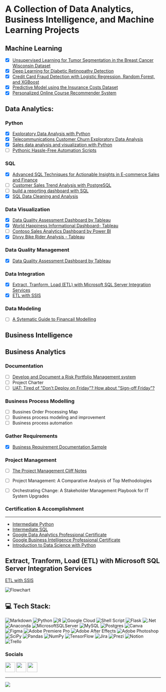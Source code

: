 # A Collection of Data Analytics, Business Intelligence, and Machine Learning Projects

## **Machine Learning**
- [x] [Unsupervised Learning for Tumor Segmentation in the Breast Cancer Wisconsin Dataset](https://github.com/wusinyee/CourseFinal_Unsupervised_Learning_BreastCancerWisconsinDS)
- [x] [Deep Learning for Diabetic Retinopathy Detection](https://github.com/wusinyee/Diabetic_retinopathy_detection_DL/blob/e8cd936b5c58b6ba4cd30e73fb3f490783e73013/DeepLearningDRD_Project.pdf)
- [x] [Credit Card Fraud Detection with Logistic Regression, Random Forest, and XGBoost](https://github.com/wusinyee/EDA-for-Machine-Learning-Honors-Project/blob/5c4a8b19e90bb29f3de3affa1eab872185861967/1_Credit%20Card%20Fraud%20Detection_%20Train%20and%20Evaluate%20Machine%20Learning%20Classifier%20Models%20Report.pdf)
- [x] [Predictive Model using the Insurance Costs Dataset](https://github.com/wusinyee/EDA-for-Machine-Learning-Honors-Project/blob/5c4a8b19e90bb29f3de3affa1eab872185861967/Honorrs_Project_LR.ipynb)
- [x] [Personalized Online Course Recommender System](https://github.com/wusinyee/Machine-Learning-Projects-All-Type-/blob/478f82eaa71e73719067813da259cf190424fb0e/ml-capstone-recommender_system_sinyeewu.pdf)

## Data Analytics:
### **Python**
- [x] [Exploratory Data Analysis with Python](https://github.com/wusinyee/SYW-Portfolio-v2023/blob/b1307ea78b43019802a944f187f3cf31ba005d47/EDAwithPython.md)
- [x] [Telecommunications Customer Churn Exploratory Data Analysis](https://github.com/wusinyee/MW-Portfolio/blob/777462f95c35efbee6a033ce773229d61d7f5e63/Telecom_Customer_Churn_EDA.md)
- [x] [Sales data analysis and visualization with Python](https://github.com/wusinyee/SYW-Portfolio-v2023/blob/55c05d4b57da2c4ad358811c9ffeafd1fa986b3e/Sales%20data%20analysis%20and%20visualization%20with%20Python.md)
- [ ] [Pythonic Hassle-Free Automation Scripts](https://github.com/wusinyee/SYW-Portfolio-v2023/blob/b85112e7cb4e5b5759a2027b222aeea722574033/Pythonic%20Hassle-Free%20Automation%20Scripts.md)
### **SQL**
- [x] [Advanced SQL Techniques for Actionable Insights in E-commerce Sales and Finance](https://github.com/wusinyee/SYW-Portfolio-v2023/blob/cac1641a106928edddf31ab8848e3f1212eca84f/Advanced%20SQL%20Techniques%20for%20Actionable%20Insights%20in%20E-commerce%20Sales%20and%20Finance.md)
 - [ ] [Customer Sales Trend Analysis with PostgreSQL](https://github.com/wusinyee/SYW-Portfolio-v2023/blob/38b9d00d5b8cf32327f139afbf81cb207f9fe325/CustomerSalesTrendAnalysisPostgreSQL.md)
- [ ] [build a reporting dashboard with SQL](https://github.com/wusinyee/SYW-Portfolio-v2023/blob/4914ce37258ffebe612979c7855e0fd019c8eca3/Customer%20Segmentation%20Analysis%20with%20SQL.md)
- [x] [SQL Data Cleaning and Analysis](https://github.com/wusinyee/SYW-Portfolio-v2023/blob/f2969db51e0b5e973965462903698f2f2009ff41/SQL%20Data%20Cleaning%20and%20Analysis.md)
### **Data Visualization**
- [x] [Data Quality Assessment Dashboard by Tableau](https://public.tableau.com/views/DQADashboard/DQADB?:language=en-US&:display_count=n&:origin=viz_share_link)
- [x] [World Happiness Informational Dashboard- Tableau](https://public.tableau.com/views/WorldHappinessInformationalDashboard/Title?:language=en-US&:display_count=n&:origin=viz_share_link)
- [ ] [Contoso Sales Analytics Dashboard by Power BI](https://github.com/wusinyee/SYW-Portfolio-v2023/blob/e4d7223d91b2be3a5462ed15762098b6ed4eb97d/Contoso%20Sales%20Overview%20Dashboard%20Project%20Docutmentation.md)
- [x]  [Divvy Bike Rider Analysis - Tableau](https://public.tableau.com/views/DIVVYANALYSIS/RidersAnalysis?:language=en-US&:display_count=n&:origin=viz_share_link)
### **Data Quality Management**
- [x] [Data Quality Assessment Dashboard by Tableau](https://public.tableau.com/views/DQADashboard/DQADB?:language=en-US&:display_count=n&:origin=viz_share_link)
### **Data Integration**
- [x] [Extract, Tranform, Load (ETL) with Microsoft SQL Server Integration Services](https://www.canva.com/design/DAFbF6ULnlw/M-IEfwb71qhXO_sf0nTgiA/view?utm_content=DAFbF6ULnlw&utm_campaign=designshare&utm_medium=link2&utm_source=sharebutton)
- [x] [ETL with SSIS](https://github.com/wusinyee/SYW-Portfolio-v2023/blob/88cbdcd21e2c18a24f3cfd018c4d035322e4439a/ETL%20Tech%20Doc.pdf)
### **Data Modeling**
- [ ] [A Sytematic Guide to Financail Modelling](https://github.com/wusinyee/SYW-Portfolio-v2023/blob/e8095b429677f3d49f848016ad9e628f075dac99/financial_modelling.md)



## **Business Intelligence**


## **Business Analytics**


### **Documentation**
- [ ] [Develop and Document a Risk Portfolio Management system](https://github.com/wusinyee/SYW-Portfolio-v2023/blob/0ea685e756724c582282ba3ba1ed0af25a05a17f/RPMswithDjango.md)
- [ ] Project Charter
- [ ] [UAT: Tired of "Don't Deploy on Friday"? How about "Sign-off Friday"?](https://github.com/wusinyee/SYW-Portfolio-v2023/blob/caa701ea7cddfe1dc90152019694171ec487f277/uatsignofffridayguide.md)
### **Business Process Modelling**
- [ ] Bussines Order Processing Map
- [ ] Business process modeling and improvement
- [ ] Business process automation  
### **Gather Requirements**
- [x] [Business Requirement Documentation Sample](https://www.canva.com/design/DAFb08GxmS0/op8wOGsa2pDsh0tuxEQFcw/view?utm_content=DAFb08GxmS0&utm_campaign=designshare&utm_medium=link2&utm_source=sharebutton)
### **Project Management**
- [ ] [The Project Management Cliff Notes](https://github.com/wusinyee/SYW-Portfolio-v2023/blob/f5f50447fb7865ef1a862a98a5ed327c9a9b65b2/The%20Project%20Management%20Cliff%20Notes.md)
- [ ] Project Management: A Comparative Analysis of Top Methodologies 
- [ ] Orchestrating Change: A Stakeholder Management Playbook for IT System Upgrades




### **Certification & Accomplishment**
--------------------------------
- [Intermediate Python](https://github.com/wusinyee/SYW-Portfolio-v2023/blob/7eccd777e594ea17023ed3a033fb9eb320ab0637/IPython.pdf)
- [Intermediate SQL](https://github.com/wusinyee/SYW-Portfolio-v2023/blob/f483b722db454e79f99ff4fe3f9972a12addb34a/ISQL.pdf)
- [Google Data Analytics Professional Certificate](https://github.com/wusinyee/SYW-Portfolio-v2023/blob/83309c1adf18fee93ee25af5e002a2f6883f90d1/GoogleDataAnalyticsProfCert.pdf)
- [Google Business Intelligence Professional Certificate](https://coursera.org/share/be0512f91e53db47035eecc4c016c3c9)
- [Introduction to Data Science with Python](https://github.com/wusinyee/SYW-Portfolio-v2023/blob/d7b06bd605b9fba53f9b829c68e35cc5b7c913ab/DSP.pdf)





Extract, Tranform, Load (ETL) with Microsoft SQL Server Integration Services
------------------------------------------------------------------------------
[ETL with SSIS](https://github.com/wusinyee/SYW-Portfolio-v2023/blob/88cbdcd21e2c18a24f3cfd018c4d035322e4439a/ETL%20Tech%20Doc.pdf)

![Flowchart](https://github.com/wusinyee/SYW-Portfolio-v2023/blob/88cbdcd21e2c18a24f3cfd018c4d035322e4439a/ETLwithSSISflowchart.jpg)





## 💻 Tech Stack:
![Markdown](https://img.shields.io/badge/markdown-%23000000.svg?style=for-the-badge&logo=markdown&logoColor=white) ![Python](https://img.shields.io/badge/python-3670A0?style=for-the-badge&logo=python&logoColor=ffdd54) ![R](https://img.shields.io/badge/r-%23276DC3.svg?style=for-the-badge&logo=r&logoColor=white) ![Google Cloud](https://img.shields.io/badge/Google%20Cloud-%234285F4.svg?style=for-the-badge&logo=google-cloud&logoColor=white) ![Shell Script](https://img.shields.io/badge/shell_script-%23121011.svg?style=for-the-badge&logo=gnu-bash&logoColor=white) ![Flask](https://img.shields.io/badge/flask-%23000.svg?style=for-the-badge&logo=flask&logoColor=white) ![.Net](https://img.shields.io/badge/.NET-5C2D91?style=for-the-badge&logo=.net&logoColor=white) ![Anaconda](https://img.shields.io/badge/Anaconda-%2344A833.svg?style=for-the-badge&logo=anaconda&logoColor=white) ![MicrosoftSQLServer](https://img.shields.io/badge/Microsoft%20SQL%20Sever-CC2927?style=for-the-badge&logo=microsoft%20sql%20server&logoColor=white) ![MySQL](https://img.shields.io/badge/mysql-%2300f.svg?style=for-the-badge&logo=mysql&logoColor=white) ![Postgres](https://img.shields.io/badge/postgres-%23316192.svg?style=for-the-badge&logo=postgresql&logoColor=white) ![Canva](https://img.shields.io/badge/Canva-%2300C4CC.svg?style=for-the-badge&logo=Canva&logoColor=white) 	![Figma](https://img.shields.io/badge/figma-%23F24E1E.svg?style=for-the-badge&logo=figma&logoColor=white) ![Adobe Premiere Pro](https://img.shields.io/badge/Adobe%20Premiere%20Pro-9999FF.svg?style=for-the-badge&logo=Adobe%20Premiere%20Pro&logoColor=white) ![Adobe After Effects](https://img.shields.io/badge/Adobe%20After%20Effects-9999FF.svg?style=for-the-badge&logo=Adobe%20After%20Effects&logoColor=white) ![Adobe Photoshop](https://img.shields.io/badge/adobephotoshop-%2331A8FF.svg?style=for-the-badge&logo=adobephotoshop&logoColor=white) ![SciPy](https://img.shields.io/badge/SciPy-%230C55A5.svg?style=for-the-badge&logo=scipy&logoColor=%white) ![Pandas](https://img.shields.io/badge/pandas-%23150458.svg?style=for-the-badge&logo=pandas&logoColor=white) ![NumPy](https://img.shields.io/badge/numpy-%23013243.svg?style=for-the-badge&logo=numpy&logoColor=white) ![TensorFlow](https://img.shields.io/badge/TensorFlow-%23FF6F00.svg?style=for-the-badge&logo=TensorFlow&logoColor=white) ![Jira](https://img.shields.io/badge/jira-%230A0FFF.svg?style=for-the-badge&logo=jira&logoColor=white) ![Prezi](https://img.shields.io/badge/Prezi-%23000000.svg?style=for-the-badge&logo=Prezi&logoColor=white) ![Notion](https://img.shields.io/badge/Notion-%23000000.svg?style=for-the-badge&logo=notion&logoColor=white) ![Trello](https://img.shields.io/badge/Trello-%23026AA7.svg?style=for-the-badge&logo=Trello&logoColor=white)

### Socials

<p align="left"> <a href="https://www.github.com/wusinyee" target="_blank" rel="noreferrer"><img src="https://raw.githubusercontent.com/danielcranney/readme-generator/main/public/icons/socials/github.svg" width="32" height="32" /></a> <a href="https://www.linkedin.com/in/sin-yee-mandy-wu-865a0a13a" target="_blank" rel="noreferrer"><img src="https://raw.githubusercontent.com/danielcranney/readme-generator/main/public/icons/socials/linkedin.svg" width="32" height="32" /></a> <a href="http://www.medium.com/@wuqianyi1021" target="_blank" rel="noreferrer"><img src="https://raw.githubusercontent.com/danielcranney/readme-generator/main/public/icons/socials/medium.svg" width="32" height="32" /></a></p>


---
[![](https://visitcount.itsvg.in/api?id=wusinyee&icon=0&color=0)](https://visitcount.itsvg.in)
